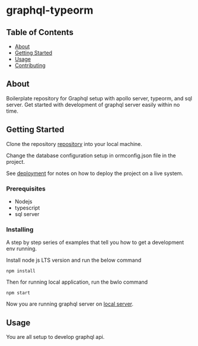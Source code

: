 # graphql-typeorm

## Table of Contents

- [About](#about)
- [Getting Started](#getting_started)
- [Usage](#usage)
- [Contributing](../CONTRIBUTING.md)

## About <a name = "about"></a>

Boilerplate repository for Graphql setup with apollo server, typeorm, and sql server. Get started with development of graphql server easily within no time.

## Getting Started <a name = "getting_started"></a>

Clone the repository [repository](#https://github.com/nagurshaik-git/graphql-typeorm.git) into your local machine.

Change the database configuration setup in ormconfig.json file in the project.

See [deployment](#deployment) for notes on how to deploy the project on a live system.

### Prerequisites

- Nodejs
- typescript
- sql server

### Installing

A step by step series of examples that tell you how to get a development env running.

Install node js LTS version and run the below command

```
npm install
```

Then for running local application, run the bwlo command

```
npm start
```

Now you are running graphql server on [local server](#http://localhost:3000/api).

## Usage <a name = "usage"></a>

You are all setup to develop graphql api.
